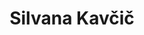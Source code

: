 ---
SICRIS: 15295
draft: false
fixName: silvana_kavčič
location: R3.44 - Služba za raziskovalno dejavnost
mailInfo: silvana.kavcic@fri.uni-lj.si
officeHours: null
profName: Silvana Kavčič
profTitle: Research Department
telephoneInfo: null
title: Silvana Kavčič
---